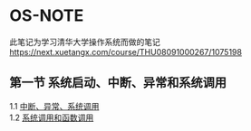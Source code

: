 # OS-NOTE
此笔记为学习清华大学操作系统而做的笔记 https://next.xuetangx.com/course/THU08091000267/1075198


## 第一节 系统启动、中断、异常和系统调用
1.1 [中断、异常、系统调用](https://github.com/sikaoreed/OS-NOTE/blob/master/note1/%E4%B8%AD%E6%96%AD%E3%80%81%E5%BC%82%E5%B8%B8%E3%80%81%E7%B3%BB%E7%BB%9F%E8%B0%83%E7%94%A8.md)  
1.2 [系统调用和函数调用](https://github.com/sikaoreed/OS-NOTE/blob/master/note1/%E7%B3%BB%E7%BB%9F%E8%B0%83%E7%94%A8%E5%92%8C%E5%87%BD%E6%95%B0%E8%B0%83%E7%94%A8.md)


